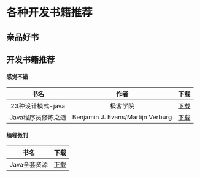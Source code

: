 # 各种开发书籍推荐

## 亲品好书


## 开发书籍推荐

#### 感觉不错

|书名|作者|下载|
|:---:|:---:|:---:|
|23种设计模式-java|极客学院|[下载](https://github.com/BrucePhoebus/development-learning/tree/big-file/资源积累/资源/书籍/开发类/后端/23种设计模式-java.pdf)|
|Java程序员修炼之道|Benjamin J. Evans/Martijn Verburg|[下载](https://github.com/BrucePhoebus/development-learning/tree/big-file/资源积累/资源/书籍/开发类/后端/Java程序员修炼之道.pdf)|

#### 编程微刊

|书名|下载|
|:---:|:---:|
|Java全套资源|[下载](https://pan.baidu.com/s/1hAYld_JW-x46JSg07K53dw)|
